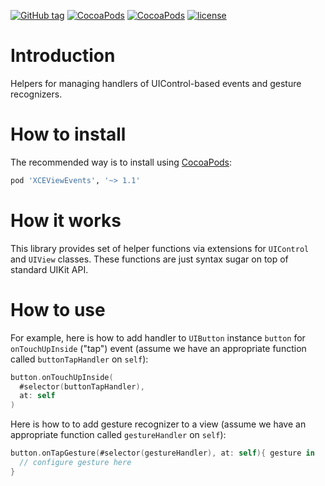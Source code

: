 [![GitHub tag](https://img.shields.io/github/tag/XCEssentials/ViewEvents.svg)](https://github.com/XCEssentials/ViewEvents/releases)
[![CocoaPods](https://img.shields.io/cocoapods/v/XCEViewEvents.svg)](https://cocoapods.org/?q=XCEViewEvents)
[![CocoaPods](https://img.shields.io/cocoapods/p/XCEViewEvents.svg)](https://cocoapods.org/?q=XCEViewEvents)
[![license](https://img.shields.io/github/license/XCEssentials/ViewEvents.svg)](https://opensource.org/licenses/MIT)

# Introduction

Helpers for managing handlers of UIControl-based events and gesture recognizers.



# How to install

The recommended way is to install using [CocoaPods](https://cocoapods.org/?q=XCEViewEvents):

```ruby
pod 'XCEViewEvents', '~> 1.1'
```



# How it works

This library provides set of helper functions via extensions for `UIControl` and `UIView` classes. These functions are just syntax sugar on top of standard UIKit API.



# How to use

For example, here is how to add handler to `UIButton` instance `button` for `onTouchUpInside` ("tap") event (assume we have an appropriate function called `buttonTapHandler` on `self`):

```swift
button.onTouchUpInside(
  #selector(buttonTapHandler),
  at: self
)
```

Here is how to to add gesture recognizer to a view (assume we have an appropriate function called `gestureHandler` on `self`):

```swift
button.onTapGesture(#selector(gestureHandler), at: self){ gesture in
  // configure gesture here
}
```

